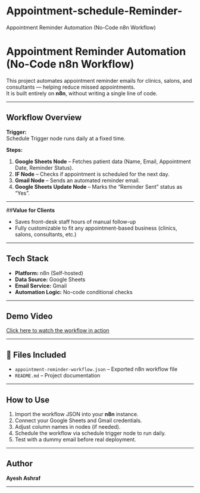 # Appointment-schedule-Reminder-
Appointment Reminder Automation (No-Code n8n Workflow)
# Appointment Reminder Automation (No-Code n8n Workflow)

This project automates appointment reminder emails for clinics, salons, and consultants — helping reduce missed appointments.  
It is built entirely on **n8n**, without writing a single line of code.

---

##  **Workflow Overview**

**Trigger:**  
Schedule Trigger node runs daily at a fixed time.

**Steps:**
1. **Google Sheets Node** – Fetches patient data (Name, Email, Appointment Date, Reminder Status).  
2. **IF Node** – Checks if appointment is scheduled for the next day.  
3. **Gmail Node** – Sends an automated reminder email.  
4. **Google Sheets Update Node** – Marks the “Reminder Sent” status as “Yes”.

---

##**Value for Clients**
- Saves front-desk staff hours of manual follow-up
- Fully customizable to fit any appointment-based business (clinics, salons, consultants, etc.)

---

##  **Tech Stack**

- **Platform:** n8n (Self-hosted)
- **Data Source:** Google Sheets
- **Email Service:** Gmail
- **Automation Logic:** No-code conditional checks

---

##  **Demo Video**

 [Click here to watch the workflow in action](https://youtu.be/kso_eQA_z0Q)

---

## 📂 **Files Included**

- `appointment-reminder-workflow.json` – Exported n8n workflow file  
- `README.md` – Project documentation  

---

##  **How to Use**

1. Import the workflow JSON into your **n8n** instance.  
2. Connect your Google Sheets and Gmail credentials.  
3. Adjust column names in nodes (if needed).  
4. Schedule the workflow via schedule trigger node to run daily.  
5. Test with a dummy email before real deployment.

---

##  **Author**

**Ayesh Ashraf**  

--- 

